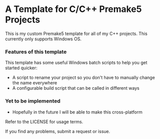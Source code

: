 # A Template for C/C++ Premake5 Projects
This is my custom Premake5 template for all of my C++ projects. This currently only supports Windows OS.

### Features of this template
This template has some useful Windows batch scripts to help you get started quicker:

* A script to rename your project so you don't have to manually change the name everywhere
* A configurable build script that can be called in different ways

### Yet to be implemented

* Hopefully in the future I will be able to make this cross-platform

Refer to the LICENSE for usage terms.

If you find any problems, submit a request or issue.